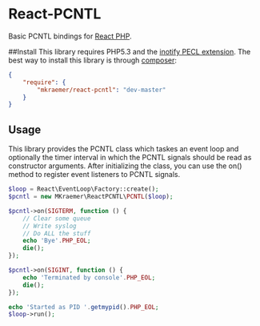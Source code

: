 # React-PCNTL

Basic PCNTL bindings for [React PHP](https://github.com/reactphp).

##Install
This library requires PHP5.3 and the [inotify PECL extension](http://www.php.net/manual/en/book.pcntl.php).
The best way to install this library is through [composer](http://getcomposer.org):

```JSON
{
    "require": {
        "mkraemer/react-pcntl": "dev-master"
    }
}
```
## Usage

This library provides the PCNTL class which taskes an event loop and optionally the timer interval in which the PCNTL signals should be read as constructor arguments.
After initializing the class, you can use the on() method to register event listeners to PCNTL signals.

```php
$loop = React\EventLoop\Factory::create();
$pcntl = new MKraemer\ReactPCNTL\PCNTL($loop);

$pcntl->on(SIGTERM, function () {
    // Clear some queue
    // Write syslog
    // Do ALL the stuff
    echo 'Bye'.PHP_EOL;
    die();
});

$pcntl->on(SIGINT, function () {
    echo 'Terminated by console'.PHP_EOL;
    die();
});

echo 'Started as PID '.getmypid().PHP_EOL;
$loop->run();

```
